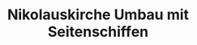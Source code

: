 ---
title: Nikolauskirche Umbau mit Seitenschiffen
image: nikolauskirche.webp
layout: poi
gmaps: 
coords: []
info: |
    Die Nikolauskirche in Wipperfürth ist eine historische Kirche, die ihre Wurzeln bis ins 12. Jahrhundert zurückverfolgen lässt. Das beeindruckende gotische Gebäude steht im Herzen der Stadt und zeugt von der reichen Geschichte dieser Region. Die Kirche wurde im Laufe der Jahrhunderte mehrmals renoviert und erweitert, wobei ihre architektonische Pracht erhalten blieb. Besucher können die beeindruckende Bauweise bewundern, die kunstvollen Glasmalereien erkunden und die spirituelle Atmosphäre dieses religiösen Wahrzeichens erleben.

    Mit ihrer zentralen Lage spielt die Nikolauskirche auch eine wichtige Rolle im kulturellen Leben von Wipperfürth. Neben den regelmäßigen Gottesdiensten werden in der Kirche auch kulturelle Veranstaltungen, Konzerte und Ausstellungen organisiert. Dies macht die Nikolauskirche zu einem Ort, der nicht nur für Gläubige, sondern auch für Kunst- und Kulturinteressierte von Bedeutung ist.
arDesc: |
    In diesem ARlebnis können Sie dies und das erleben. Ziehen Sie dafür Ihr Smartphone Halvah shortbread jelly-o tootsie roll tiramisu gummi bears. Sesame snaps lollipop gummi bears marzipan marshmallow tiramisu pie danish icing. Gummi bears caramels cheesecake lemon drops jujubes oat cake liquorice. Sweet roll dragée apple pie pastry chocolate fruitcake. Caramels sesame snaps dragée soufflé caramels sweet roll donut croissant jujubes.
ar:
    type: image-tracking
    content: video
    location: wipperfuerth
    video: [
        {
            type: "filename",
            filename: "wahllokal.mp4"
        }
    ] 
    audio:
        filename: "wiehl_bielstein_motocross.mp3"
    nft: [
        {
            type: video,
            id: "hammerboy",
            name: "Hammerboy"
        },
        {
            type: audio,
            id: "muenzschlaeger",
            name: "Muenzschlaeger",
        }
    ]
---